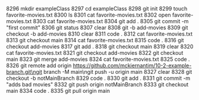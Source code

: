  8296  mkdir exampleClass
 8297  cd exampleClass
 8298  git init
 8299  touch favorite-movies.txt
 8300  ls
 8301  cat favorite-movies.txt
 8302  open favorite-movies.txt
 8303  cat favorite-movies.txt
 8304  git add .
 8305  git commit -m "first commit"
 8306  git status
 8307  clear
 8308  git -b add-movies
 8309  git checkout -b add-movies
 8310  clear
 8311  code .
 8312  cat favorite-movies.txt
 8313  git checkout main
 8314  cat favorite-movies.txt
 8315  code .
 8316  git checkout add-movies
 8317  git add  .
 8318  git checkout main
 8319  clear
 8320  cat favorite-movies.txt
 8321  git checkout add-movies
 8322  git checkout main
 8323  git merge add-movies
 8324  cat favorite-movies.txt
 8325  code .
 8326  git remote add origin https://github.com/mckiernantim/10-2-example-branch.git\ngit branch -M main\ngit push -u origin main
 8327  clear
 8328  git checkout -b notMainBranch
 8329  code .
 8330  git add .
 8331  git commit -m "adds bad movies"
 8332  git push origin notMainBranch
 8333  git checkout main
 8334  code .
 8335  git pull origin main